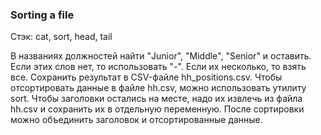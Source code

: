 ### Sorting a file

Стэк: cat, sort, head, tail

В названиях должностей найти "Junior", "Middle", "Senior" и оставить. Если этих слов нет, то использовать "-". Если их несколько, то взять все. Сохранить результат в CSV-файле hh_positions.csv.
Чтобы отсортировать данные в файле hh.csv, можно использовать утилиту sort. Чтобы заголовки остались на месте, надо их извлечь из файла hh.csv и сохранить их в отдельную переменную. После сортировки можно объединить заголовок и отсортированные данные.

